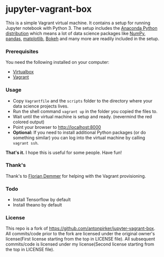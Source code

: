 # jupyter-vagrant-box

This is a simple Vagrant virtual machine. It contains a setup for running Jupyter notebook with Python 3. The setup includes the [Anaconda Python distribution](https://www.anaconda.com/distribution/) which means a lot of data science packages like [NumPy](http://www.numpy.org/), [pandas](https://pandas.pydata.org/), [matplotlib](https://matplotlib.org/), [Bokeh](https://bokeh.pydata.org/en/latest/) and many more are readily included in the setup. 

### Prerequisites

You need the following installed on your computer:
- [Virtualbox](https://www.virtualbox.org/)
- [Vagrant](https://www.vagrantup.com/)

### Usage

- Copy `Vagrantfile` and the `scripts` folder to the directory where your data science projects lives.
- Run the shell command `vagrant up` in the folder you copied the files to.
- Wait until the virtual machine is setup and ready. (nevermind the red colored output)
- Point your browser to [http://localhost:8000](http://localhost:8000)
- **Optional:** If you need to install additional Python packages (or do something similar) you can log into the virtual machine by calling `vagrant ssh`.

**That's it.** I hope this is useful for some people. Have fun!


### Thank's

Thank's to [Florian Demmer](https://github.com/fdemmer) for helping with the Vagrant provisioning.


### Todo

- Install Tensorflow by default
- Install theano by default

### License
This repo is a fork of https://github.com/antonpirker/jupyter-vagrant-box.  All commits/code prior to the fork are licensed under the original owner's license(First license starting from the top in LICENSE file).  All subsequent commits/code is licensed under my license(Second license starting from the top in LICENSE file).

